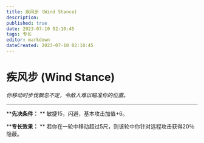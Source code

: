 ```yaml
---
title: 疾风步 (Wind Stance)
description: 
published: true
date: 2023-07-10 02:10:45
tags: 专长
editor: markdown
dateCreated: 2023-07-10 02:10:45
---
```


# 疾风步 (Wind Stance)

_你移动时步伐飘忽不定，令敌人难以瞄准你的位置。_

* * *

****先决条件：** ** 敏捷15，闪避，基本攻击加值+6。

****专长效果：** ** 若你在一轮中移动超过5尺，则该轮中你针对远程攻击获得20％隐蔽。

